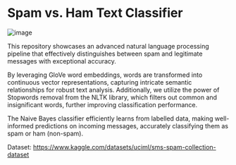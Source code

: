 # Spam vs. Ham Text Classifier

![image](https://github.com/Divyanalam98/spam_ham/assets/63960112/9d9c2f6d-bb59-4a20-a042-23c7b86f42f3)


This repository showcases an advanced natural language processing pipeline that effectively distinguishes between spam and legitimate messages with exceptional accuracy.

By leveraging GloVe word embeddings, words are transformed into continuous vector representations, capturing intricate semantic relationships for robust text analysis. Additionally, we utilize the power of Stopwords removal from the NLTK library, which filters out common and insignificant words, further improving classification performance.

The Naive Bayes classifier efficiently learns from labelled data, making well-informed predictions on incoming messages, accurately classifying them as spam or ham (non-spam).

Dataset: https://www.kaggle.com/datasets/uciml/sms-spam-collection-dataset
